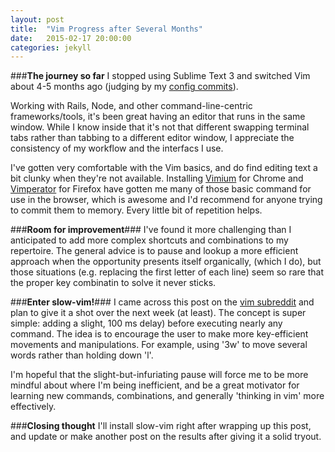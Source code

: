 ```yaml
---
layout: post
title:  "Vim Progress after Several Months"
date:   2015-02-17 20:00:00
categories: jekyll 
---
```

###**The journey so far**
I stopped using Sublime Text 3 and switched Vim about 4-5 months ago (judging by
my [config commits](https://github.com/mbech/.vim)).  

Working with Rails, Node, and other command-line-centric frameworks/tools, it's been great having an
editor that runs in the same window.  While I know inside that it's not that
different swapping terminal tabs rather than tabbing to a different editor
window, I appreciate the consistency of my workflow and the interfacs I use.

I've gotten very comfortable with the Vim basics, and do find editing text a bit
clunky when they're not available.  Installing [Vimium](https://chrome.google.com/webstore/detail/vimium/dbepggeogbaibhgnhhndojpepiihcmeb?hl=en) for Chrome and
[Vimperator](https://addons.mozilla.org/en-us/firefox/addon/vimperator/?src=search) 
for Firefox have gotten me many of those basic command for use in the browser, 
which is awesome and I'd recommend for anyone trying to commit them to memory.
Every little bit of repetition helps. 

###**Room for improvement**###
I've found it more challenging than I anticipated to add more complex shortcuts and
combinations to my repertoire.  The general advice is to pause and lookup a more
efficient approach when the opportunity presents itself organically, (which I
do), but those situations (e.g. replacing the first letter of each line) seem so
rare that the proper key combinatin to solve it never sticks.

###**Enter slow-vim!**###
I came across this post on the [vim subreddit](http://www.reddit.com/r/vim/comments/2w3tgs/slowvim/) and plan to give it a shot
over the next week (at least).  The concept is super simple: adding a slight,
100 ms delay) before executing nearly any command.  The idea is to encourage the
user to make more key-efficient movements and manipulations.  For example, using
'3w' to move several words rather than holding down 'l'. 

I'm hopeful that the slight-but-infuriating pause will force me to be more
mindful about where I'm being inefficient, and be a great motivator for learning
new commands, combinations, and generally 'thinking in vim' more effectively.

###**Closing thought**
I'll install slow-vim right after wrapping up this post, and update or make
another post on the results after giving it a solid tryout.
